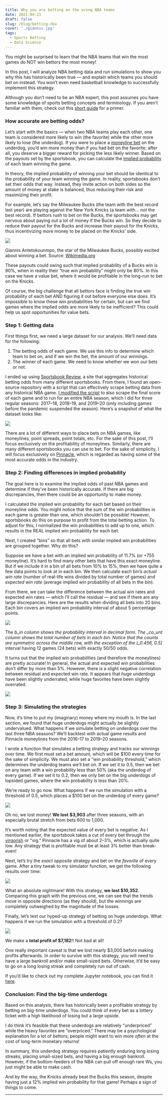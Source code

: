 ```yaml
---
title: Why you are betting on the wrong NBA teams
date: 2021-04-21
draft: false
slug: /blog/betting-nba
cover: './giannis.jpg'
tags:
  - Sports Betting
  - Data Science
---
```


You might be surprised to learn that the NBA teams that win the most games do NOT win bettors the most money!

In this post, I will analyze NBA betting data and run simulations to show you why this has historically been true — and explain which teams you should bet on instead. You won’t even need basketball knowledge to successfully implement this strategy.

Although you don’t need to be an NBA expert, this post assumes you have some knowledge of sports betting concepts and terminology. If you aren’t familiar with them, check out this [short guide](https://www.actionnetwork.com/how-to-bet-on-sports/general/sports-betting-for-beginners-10-things-to-know) for a primer.

### How accurate are betting odds?

Let’s start with the basics — when two NBA teams play each other, one team is considered more likely to win (the favorite) while the other more likely to lose (the underdog). If you were to place a [moneyline bet](https://www.actionnetwork.com/education/moneyline) on the underdog, you’d win more money than if you had bet on the favorite; after all, you deserve a bigger reward for picking the less likely winner. Based on the payouts set by the sportsbook, you can calculate the [implied probability](https://www.investopedia.com/articles/dictionary/042215/understand-math-behind-betting-odds-gambling.asp) of each team winning the game.

In theory, the implied probability of winning your bet should be identical to the probability of your team winning the game. In reality, sportsbooks don’t set their odds that way. Instead, they invite action on both sides so the amount of money at stake is balanced, thus reducing their risk and maximizing their profit.

For example, let’s say the Milwaukee Bucks (the team with the best record last year) are playing against the New York Knicks (a team with… _not_ the best record). If bettors rush to bet on the Bucks, the sportsbooks may get nervous about paying out a _lot_ of money if the Bucks win. So they decide to reduce their payout for the Bucks and increase their payout for the Knicks, thus incentivizing more money to be placed on the Knicks’ side.

![](./giannis.jpg)

Giannis Antetokounmpo, the star of the Milwaukee Bucks, possibly excited about winning a bet. Source: [Wikimedia.org](https://commons.wikimedia.org/wiki/File:Giannis_Antetokounmpo_%2824845003687%29_%28cropped%29.jpg)

These payouts could swing such that implied probability of a Bucks win is 90%, when in reality their “true win probability” might only be 80%. In this case we have a value bet, where it would be profitable in the long-run to bet on the Knicks.

Of course, the big challenge that all bettors face is finding the true win probability of each bet AND figuring it out before everyone else does. It’s impossible to know these win probabilities for certain, but can we find games where the implied odds are more likely to be inefficient? This could help us spot opportunities for value bets.

### Step 1: Getting data

First things first, we need a large dataset for our analysis. We’ll need data for the following:

1.  The betting odds of each game. We use this info to determine which team to bet on, and if we win the bet, the amount of our winnings.
2.  The winner of each game. We need to know whether we won our bets or not.

I ended up using [Sportsbook Review](https://www.sportsbookreview.com/betting-odds/nba-basketball/), a site that aggregates historical betting odds from many different sportsbooks. From there, I found an open-source repository with a script that can effectively scrape betting data from any historical NBA game. [I modified the script](https://github.com/lambertchu/SBRscraper/pull/1) to also scrape the final score of each game and to run for an entire NBA season, which I did for three regular seasons: 2017–18, 2018–19, and 2019–20 (only including games before the pandemic suspended the season). Here’s a snapshot of what the dataset looks like:

![](./SBR-data-preview.png)

There are a lot of different ways to place bets on NBA games, like moneylines, point spreads, point totals, etc. For the sake of this post, I’ll focus exclusively on the profitability of moneylines. Similarly, there are many different sportsbooks you can use to bet. For the sake of simplicity, I will focus exclusively on [Pinnacle](https://www.pinnacle.com/en/), which is regarded as having some of the most accurate odds in the industry.

### Step 2: Finding differences in implied probability

The goal here is to examine the implied odds of past NBA games and determine if they’ve been historically accurate. If there are big discrepancies, then there could be an opportunity to make money.

I calculated the implied win probability for each bet based on their moneyline odds. You might notice that the sum of the win probabilities in each game is greater than one, which shouldn’t be possible! However, sportsbooks do this on purpose to profit from the total betting action. To adjust for this, I normalized the win probabilities to add up to one, which results in the REAL implied win probability for each bet.

Next, I created “bins” so that all bets with similar implied win probabilities are grouped together. Why do this?

Suppose we have a bet with an implied win probability of 11.7% (or +755 moneyline). It’s hard to find many other bets that have this exact moneyline. But if we include it in a bin of all bets from 10% to 15%, then we have quite a few data points to look at in each bin. We then calculate each bin’s _actual win rate_ (number of real-life wins divided by total number of games) and _expected win rate_ (average implied win probability of all bets in the bin).

From there, we can take the difference between the actual win rates and expected win rates — which I’ll call the residual — and see if there are any large discrepancies. Here are the results when dividing all bets into 20 bins. Each bin covers an implied win probability interval of about 5 percentage points.

![](./win-rate-residuals.png)

The _b_in column shows the probability interval in decimal form. The \_co_unt column shows the total number of bets in each bin. Notice that the counts are symmetric across the middle row, with the exception of the (\_0.456, 0.5\]_ interval having 12 games (24 bets) with exactly 50/50 odds.

It turns out that the implied win probabilities (and therefore the moneylines) are pretty accurate! In general, the actual and expected win probabilities don’t differ by more than 5%. However, there is a slight negative correlation between residual and expected win rate. It appears that huge underdogs have been slightly underrated, while huge favorites have been slightly overrated.

![](./expected-win-prob-line-graph.png)

### Step 3: Simulating the strategies

Now, it’s time to put my (imaginary) money where my mouth is. In the last section, we found that huge underdogs might actually be slightly undervalued. What happens if we simulate betting on underdogs over the last three NBA seasons? We’ll backtest with actual game results and Pinnacle moneylines from the 2016–17 to 2019–20 seasons.

I wrote a function that simulates a betting strategy and tracks our winnings over time. We first must set a bet amount, which will be $100 every time for the sake of simplicity. We must also set a “win probability threshold,” which determines the underdog teams we’ll bet on. If we set it to 0.5, then we bet on any team with a win probability less than 50% (aka the underdog of every game). If we set it to 0.2, then we only bet on the big underdogs of lopsided games, where the win probability is less than 20%.

We’re ready to go now. What happens if we run the simulation with a threshold of 0.5, which places a $100 bet on the underdog of every game?

![](./simulation-with-threshold-0.5.png)

Oh no, we lost money! **We lost** **$3,903** after three seasons, with an especially brutal stretch from bets 600 to 1,000.

It’s worth noting that the expected value of every bet is negative. As I mentioned earlier, the sportsbook takes a cut of every bet through the [virgorish](https://en.wikipedia.org/wiki/Vigorish) or “vig.” Pinnacle has a vig of about 2–3%, which is actually quite low. Any strategy that is profitable must be at least 3% better than break-even!

Next, let’s try the _exact opposite_ strategy and bet on the _favorite_ of every game. After a tiny tweak to my simulator function, we get the following results over time:

![](./simulation-bet-on-favorite.png)

What an absolute nightmare! With this strategy, **we** **lost $10,352**. Comparing this graph with the previous one, we can see that the trends move in opposite directions (as they should), but the winnings are completely outweighed by the magnitude of the losses.

Finally, let’s test our hyped-up strategy of betting on huge underdogs. What happens if we run the simulation with a threshold of 0.2?

![](./simulation-with-threshold-0.2.png)

We make a **total profit of $7,182**!! Not bad at all!

One really important caveat is that we lost nearly $3,000 before making profits afterwards. In order to survive with this strategy, you will need to have a large bankroll and/or make small-sized bets. Otherwise, it’d be easy to go on a long losing streak and completely run out of cash.

If you’d like to check out my complete Jupyter notebook, you can find it [here](https://github.com/lambertchu/SBRscraper/blob/master/sbr_profitability.ipynb).

### Conclusion: Find the big-time underdogs

Based on this analysis, there has historically been a profitable strategy by betting on big-time underdogs. You could think of every bet as a lottery ticket with a high likelihood of losing but a large upside.

I do think it’s feasible that these underdogs are relatively “underpriced” while the heavy favorites are “overpriced.” There may be a psychological explanation for a lot of bettors; people might want to win more _often_ at the cost of long-term monetary returns!

In summary, this underdog strategy requires patiently enduring long losing streaks, placing small-sized bets, and having a big enough bankroll. However, if the bottom-feeders of the NBA can pull off enough rare Ws, you just might be able to make cash.

And by the way, the Knicks already beat the Bucks this season, despite having just a 12% implied win probability for that game! Perhaps a sign of things to come.

---
